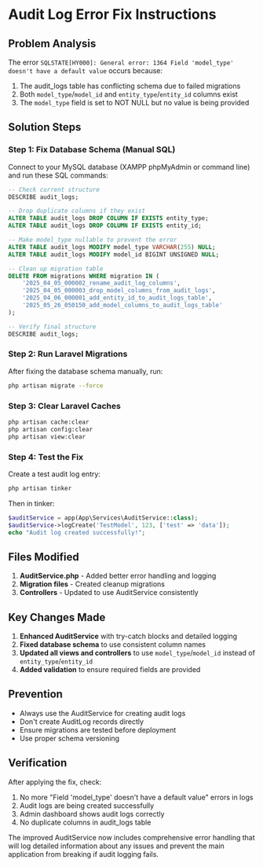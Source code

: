 # Audit Log Error Fix Instructions

## Problem Analysis
The error `SQLSTATE[HY000]: General error: 1364 Field 'model_type' doesn't have a default value` occurs because:

1. The audit_logs table has conflicting schema due to failed migrations
2. Both `model_type`/`model_id` and `entity_type`/`entity_id` columns exist
3. The `model_type` field is set to NOT NULL but no value is being provided

## Solution Steps

### Step 1: Fix Database Schema (Manual SQL)
Connect to your MySQL database (XAMPP phpMyAdmin or command line) and run these SQL commands:

```sql
-- Check current structure
DESCRIBE audit_logs;

-- Drop duplicate columns if they exist
ALTER TABLE audit_logs DROP COLUMN IF EXISTS entity_type;
ALTER TABLE audit_logs DROP COLUMN IF EXISTS entity_id;

-- Make model_type nullable to prevent the error
ALTER TABLE audit_logs MODIFY model_type VARCHAR(255) NULL;
ALTER TABLE audit_logs MODIFY model_id BIGINT UNSIGNED NULL;

-- Clean up migration table
DELETE FROM migrations WHERE migration IN (
    '2025_04_05_000002_rename_audit_log_columns',
    '2025_04_05_000003_drop_model_columns_from_audit_logs',
    '2025_04_06_000001_add_entity_id_to_audit_logs_table',
    '2025_05_26_050150_add_model_columns_to_audit_logs_table'
);

-- Verify final structure
DESCRIBE audit_logs;
```

### Step 2: Run Laravel Migrations
After fixing the database schema manually, run:

```bash
php artisan migrate --force
```

### Step 3: Clear Laravel Caches
```bash
php artisan cache:clear
php artisan config:clear
php artisan view:clear
```

### Step 4: Test the Fix
Create a test audit log entry:

```bash
php artisan tinker
```

Then in tinker:
```php
$auditService = app(App\Services\AuditService::class);
$auditService->logCreate('TestModel', 123, ['test' => 'data']);
echo "Audit log created successfully!";
```

## Files Modified

1. **AuditService.php** - Added better error handling and logging
2. **Migration files** - Created cleanup migrations
3. **Controllers** - Updated to use AuditService consistently

## Key Changes Made

1. **Enhanced AuditService** with try-catch blocks and detailed logging
2. **Fixed database schema** to use consistent column names
3. **Updated all views and controllers** to use `model_type`/`model_id` instead of `entity_type`/`entity_id`
4. **Added validation** to ensure required fields are provided

## Prevention

- Always use the AuditService for creating audit logs
- Don't create AuditLog records directly
- Ensure migrations are tested before deployment
- Use proper schema versioning

## Verification

After applying the fix, check:

1. No more "Field 'model_type' doesn't have a default value" errors in logs
2. Audit logs are being created successfully
3. Admin dashboard shows audit logs correctly
4. No duplicate columns in audit_logs table

The improved AuditService now includes comprehensive error handling that will log detailed information about any issues and prevent the main application from breaking if audit logging fails. 
